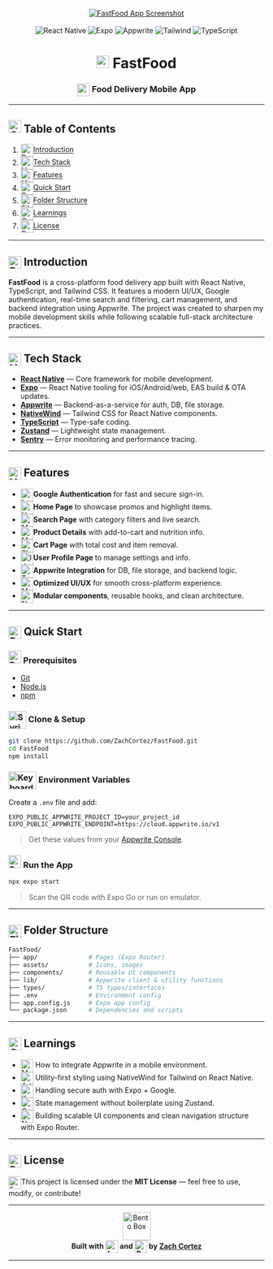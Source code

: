 
<div align="center">
  <br />
  <a href="https://ibb.co/BKtqyKRn">
    <img src="https://i.ibb.co/Tqkm4q5W/Screenshot-2025-07-03-212847.png" alt="FastFood App Screenshot" />
  </a>
  <br /><br />
  
  <!-- Badges -->
  <img src="https://img.shields.io/badge/-React_Native-black?style=for-the-badge&logoColor=white&logo=react&color=61DAFB" alt="React Native" />
  <img src="https://img.shields.io/badge/-Expo-black?style=for-the-badge&logoColor=white&logo=expo&color=000020" alt="Expo" />
  <img src="https://img.shields.io/badge/-Appwrite-black?style=for-the-badge&logoColor=white&logo=appwrite&color=F02E65" alt="Appwrite" />
  <img src="https://img.shields.io/badge/-Tailwind-black?style=for-the-badge&logoColor=white&logo=tailwindcss&color=06B6D4" alt="Tailwind" />
  <img src="https://img.shields.io/badge/-TypeScript-black?style=for-the-badge&logoColor=white&logo=typescript&color=3178C6" alt="TypeScript" />

  <h1>
    <img src="https://raw.githubusercontent.com/Tarikul-Islam-Anik/Telegram-Animated-Emojis/main/Food%20and%20Drink/French%20Fries.webp" width="25" height="25" />
    FastFood
  </h1>
  <h3>
    <img src="https://raw.githubusercontent.com/Tarikul-Islam-Anik/Telegram-Animated-Emojis/main/Travel%20and%20Places/Automobile.webp" width="25" height="25" align="center"/>
    Food Delivery Mobile App
  </h3>
</div>

---

## <h2><img src="https://raw.githubusercontent.com/Tarikul-Islam-Anik/Telegram-Animated-Emojis/main/Objects/Card%20Index%20Dividers.webp" alt="Card Index Dividers" width="25" height="25" /> Table of Contents</h2>
1. <img src="https://raw.githubusercontent.com/Tarikul-Islam-Anik/Telegram-Animated-Emojis/main/Smileys/Robot.webp" alt="Robot" width="25" height="25" align="center"/>[Introduction](#introduction)
2. <img src="https://raw.githubusercontent.com/Tarikul-Islam-Anik/Telegram-Animated-Emojis/main/Food%20and%20Drink/Hamburger.webp" alt="Hamburger" width="25" height="25" align="center"/>[Tech Stack](#tech-stack)
3. <img src="https://raw.githubusercontent.com/Tarikul-Islam-Anik/Telegram-Animated-Emojis/main/Animals%20and%20Nature/High%20Voltage.webp" alt="High Voltage" width="25" height="25" align="center"/>[Features](#features)
4. <img src="https://raw.githubusercontent.com/Tarikul-Islam-Anik/Telegram-Animated-Emojis/main/Travel%20and%20Places/Rocket.webp" alt="Rocket" width="25" height="25" align="center"/>[Quick Start](#quick-start)
5. <img src="https://raw.githubusercontent.com/Tarikul-Islam-Anik/Telegram-Animated-Emojis/main/Objects/File%20Folder.webp" alt="File Folder" width="25" height="25" align="center"/>[Folder Structure](#folder-structure)
6. <img src="https://raw.githubusercontent.com/Tarikul-Islam-Anik/Telegram-Animated-Emojis/main/Objects/Graduation%20Cap.webp" alt="Graduation Cap" width="25" height="25" align="center"/>[Learnings](#learnings)
7. <img src="https://raw.githubusercontent.com/Tarikul-Islam-Anik/Telegram-Animated-Emojis/main/Symbols/Passport%20Control.webp" alt="Passport Control" width="25" height="25" align="center"/>[License](#license)

---

## <img src="https://raw.githubusercontent.com/Tarikul-Islam-Anik/Telegram-Animated-Emojis/main/Smileys/Robot.webp" alt="Robot" width="25" height="25" align="center"/> Introduction

**FastFood** is a cross-platform food delivery app built with React Native, TypeScript, and Tailwind CSS. It features a modern UI/UX, Google authentication, real-time search and filtering, cart management, and backend integration using Appwrite. The project was created to sharpen my mobile development skills while following scalable full-stack architecture practices.

---

## <img src="https://raw.githubusercontent.com/Tarikul-Islam-Anik/Telegram-Animated-Emojis/main/Food%20and%20Drink/Hamburger.webp" alt="Hamburger" width="25" height="25" align="center"/> Tech Stack

- **[React Native](https://reactnative.dev/)** — Core framework for mobile development.
- **[Expo](https://expo.dev/)** — React Native tooling for iOS/Android/web, EAS build & OTA updates.
- **[Appwrite](https://cloud.appwrite.io/)** — Backend-as-a-service for auth, DB, file storage.
- **[NativeWind](https://www.nativewind.dev/)** — Tailwind CSS for React Native components.
- **[TypeScript](https://www.typescriptlang.org/)** — Type-safe coding.
- **[Zustand](https://github.com/pmndrs/zustand)** — Lightweight state management.
- **[Sentry](https://sentry.io/welcome/)** — Error monitoring and performance tracing.

---

## <img src="https://raw.githubusercontent.com/Tarikul-Islam-Anik/Telegram-Animated-Emojis/main/Animals%20and%20Nature/High%20Voltage.webp" alt="High Voltage" width="25" height="25" align="center"/> Features

- <img src="https://raw.githubusercontent.com/Tarikul-Islam-Anik/Telegram-Animated-Emojis/main/Objects/Locked%20With%20Key.webp" alt="Locked With Key" width="25" height="25" align="center"/>**Google Authentication** for fast and secure sign-in.
- <img src="https://raw.githubusercontent.com/Tarikul-Islam-Anik/Telegram-Animated-Emojis/main/Travel%20and%20Places/House.webp" alt="House" width="25" height="25" align="center"/>**Home Page** to showcase promos and highlight items.
- <img src="https://raw.githubusercontent.com/Tarikul-Islam-Anik/Telegram-Animated-Emojis/main/Objects/Magnifying%20Glass%20Tilted%20Left.webp" alt="Magnifying Glass Tilted Left" width="25" height="25" align="center"/>**Search Page** with category filters and live search.
- <img src="https://raw.githubusercontent.com/Tarikul-Islam-Anik/Telegram-Animated-Emojis/main/Objects/Memo.webp" alt="Memo" width="25" height="25" align="center"/>**Product Details** with add-to-cart and nutrition info.
- <img src="https://raw.githubusercontent.com/Tarikul-Islam-Anik/Telegram-Animated-Emojis/main/Objects/Shopping%20Cart.webp" alt="Shopping Cart" width="25" height="25" align="center"/>**Cart Page** with total cost and item removal.
- <img src="https://raw.githubusercontent.com/Tarikul-Islam-Anik/Telegram-Animated-Emojis/main/Objects/Identification%20Card.webp" alt="Identification Card" width="25" height="25" align="center"/>**User Profile Page** to manage settings and info.
- <img src="https://raw.githubusercontent.com/Tarikul-Islam-Anik/Telegram-Animated-Emojis/main/Objects/Toolbox.webp" alt="Toolbox" width="25" height="25" align="center"/>**Appwrite Integration** for DB, file storage, and backend logic.
- <img src="https://raw.githubusercontent.com/Tarikul-Islam-Anik/Telegram-Animated-Emojis/main/Objects/Mobile%20Phone.webp" alt="Mobile Phone" width="25" height="25" align="center"/>**Optimized UI/UX** for smooth cross-platform experience.
- <img src="https://raw.githubusercontent.com/Tarikul-Islam-Anik/Telegram-Animated-Emojis/main/Objects/Newspaper.webp" alt="Newspaper" width="25" height="25" align="center"/>**Modular components**, reusable hooks, and clean architecture.

---

## <img src="https://raw.githubusercontent.com/Tarikul-Islam-Anik/Telegram-Animated-Emojis/main/Travel%20and%20Places/Rocket.webp" alt="Rocket" width="25" height="25" align="center"/> Quick Start

### <img src="https://raw.githubusercontent.com/Tarikul-Islam-Anik/Telegram-Animated-Emojis/main/Objects/Briefcase.webp" alt="Briefcase" width="25" height="25" /> Prerequisites

- [Git](https://git-scm.com/)
- [Node.js](https://nodejs.org/)
- [npm](https://www.npmjs.com/)

### <img src="https://raw.githubusercontent.com/Tarikul-Islam-Anik/Telegram-Animated-Emojis/main/Objects/Syringe.webp" alt="Syringe" width="35" height="35" align="center"/> Clone & Setup

```bash
git clone https://github.com/ZachCortez/FastFood.git
cd FastFood
npm install
````

### <img src="https://raw.githubusercontent.com/Tarikul-Islam-Anik/Telegram-Animated-Emojis/main/Objects/Keyboard.webp" alt="Keyboard" width="55" height="35" align="center"/> Environment Variables

Create a `.env` file and add:

```env
EXPO_PUBLIC_APPWRITE_PROJECT_ID=your_project_id
EXPO_PUBLIC_APPWRITE_ENDPOINT=https://cloud.appwrite.io/v1
```

> Get these values from your [Appwrite Console](https://cloud.appwrite.io/).

### <img src="https://raw.githubusercontent.com/Tarikul-Islam-Anik/Telegram-Animated-Emojis/main/Travel%20and%20Places/Roller%20Coaster.webp" alt="Roller Coaster" width="25" height="25" /> Run the App

```bash
npx expo start
```

> Scan the QR code with Expo Go or run on emulator.

---

## <img src="https://raw.githubusercontent.com/Tarikul-Islam-Anik/Telegram-Animated-Emojis/main/Objects/File%20Folder.webp" alt="File Folder" width="25" height="25" align="center"/> Folder Structure

```bash
FastFood/
├── app/              # Pages (Expo Router)
├── assets/           # Icons, images
├── components/       # Reusable UI components
├── lib/              # Appwrite client & utility functions
├── types/            # TS types/interfaces
├── .env              # Environment config
├── app.config.js     # Expo app config
└── package.json      # Dependencies and scripts
```

---

## <img src="https://raw.githubusercontent.com/Tarikul-Islam-Anik/Telegram-Animated-Emojis/main/Objects/Graduation%20Cap.webp" alt="Graduation Cap" width="25" height="25" align="center"/> Learnings

* <img src="https://raw.githubusercontent.com/Tarikul-Islam-Anik/Telegram-Animated-Emojis/main/Objects/Mobile%20Phone%20With%20Arrow.webp" alt="Mobile Phone With Arrow" width="25" height="25" align="center"/> How to integrate Appwrite in a mobile environment.
* <img src="https://raw.githubusercontent.com/Tarikul-Islam-Anik/Telegram-Animated-Emojis/main/Activity/Artist%20Palette.webp" alt="Artist Palette" width="25" height="25" align="center"/> Utility-first styling using NativeWind for Tailwind on React Native.
* <img src="https://raw.githubusercontent.com/Tarikul-Islam-Anik/Telegram-Animated-Emojis/main/Objects/Key.webp" alt="Key" width="25" height="25" align="center"/> Handling secure auth with Expo + Google.
* <img src="https://raw.githubusercontent.com/Tarikul-Islam-Anik/Telegram-Animated-Emojis/main/Symbols/Customs.webp" alt="Customs" width="25" height="25" align="center"/> State management without boilerplate using Zustand.
* <img src="https://raw.githubusercontent.com/Tarikul-Islam-Anik/Telegram-Animated-Emojis/main/Symbols/New%20Button.webp" alt="New Button" width="25" height="25" align="center"/> Building scalable UI components and clean navigation structure with Expo Router.

---

## <img src="https://raw.githubusercontent.com/Tarikul-Islam-Anik/Telegram-Animated-Emojis/main/Symbols/Passport%20Control.webp" alt="Passport Control" width="25" height="25" align="center"/> License

<img src="https://raw.githubusercontent.com/Tarikul-Islam-Anik/Telegram-Animated-Emojis/main/Symbols/Free%20Button.webp" alt="Free Button" width="25" height="25" align="center"/>This project is licensed under the **MIT License** — feel free to use, modify, or contribute!

---

<div align="center">
<div align="center">
  <img src="https://raw.githubusercontent.com/Tarikul-Islam-Anik/Telegram-Animated-Emojis/main/Food%20and%20Drink/Bento%20Box.webp" alt="Bento Box" width="55" height="55" /></div>
  <b>Built with  <img src="https://raw.githubusercontent.com/Tarikul-Islam-Anik/Telegram-Animated-Emojis/main/Objects/Laptop.webp" alt="Laptop" width="25" height="25" align="center"/> and <img src="https://raw.githubusercontent.com/Tarikul-Islam-Anik/Telegram-Animated-Emojis/main/Symbols/Purple%20Heart.webp" alt="Purple Heart" width="25" height="25" align="center"/> by <a href="https://www.linkedin.com/in/zach-cortez/">Zach Cortez</a></b>
</div>


---
